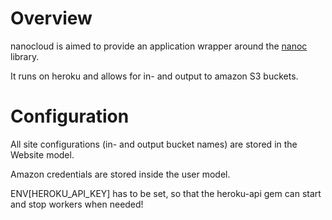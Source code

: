 Overview
========
nanocloud is aimed to provide an application wrapper around the [nanoc](ddfreyne/nanoc) library.

It runs on heroku and allows for in- and output to amazon S3 buckets.

Configuration
=============
All site configurations (in- and output bucket names) are stored in the Website model.

Amazon credentials are stored inside the user model.

ENV[HEROKU_API_KEY] has to be set, so that the heroku-api gem can start
and stop workers when needed!

